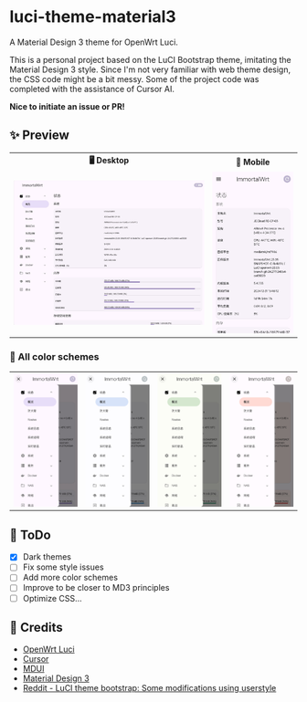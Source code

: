 # luci-theme-material3
A Material Design 3 theme for OpenWrt Luci.

This is a personal project based on the LuCI Bootstrap theme, imitating the Material Design 3 style. Since I'm not very familiar with web theme design, the CSS code might be a bit messy. Some of the project code was completed with the assistance of Cursor AI.

**Nice to initiate an issue or PR!**
## ✨ Preview
<table>
  <tr>
    <th>🖥️ Desktop</th>
    <th>📱 Mobile</th>
  </tr>
  <tr>
    <td><img src="imgs/md3-desktop-overview.jpg" style="max-height: 600px;" /></td>
    <td><img src="imgs/md3-mobile-overview.jpg" style="max-height: 600px;" /></td>
  </tr>
</table>

### 🎨 All color schemes
<table>
  <tr>
    <td><img src="imgs/md3-mobile-default.jpg" /></td>
    <td><img src="imgs/md3-mobile-blue.jpg" /></td>
    <td><img src="imgs/md3-mobile-green.jpg" /></td>
    <td><img src="imgs/md3-mobile-red.jpg" /></td>
  </tr>
</table>

## 📝 ToDo
- [X] Dark themes
- [ ] Fix some style issues
- [ ] Add more color schemes
- [ ] Improve to be closer to MD3 principles
- [ ] Optimize CSS...

## 🙏 Credits
- [OpenWrt Luci](https://github.com/openwrt/luci)
- [Cursor](https://www.cursor.com/)
- [MDUI](https://www.mdui.org/zh-cn/)
- [Material Design 3](https://m3.material.io/)
- [Reddit - LuCI theme bootstrap: Some modifications using userstyle](https://www.reddit.com/r/openwrt/comments/qmtmpf/lucithemebootstrap_some_modifications_using/)
